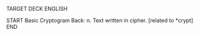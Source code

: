 TARGET DECK
ENGLISH

START
Basic
Cryptogram
Back: n. Text written in cipher. [related to *crypt]
END
